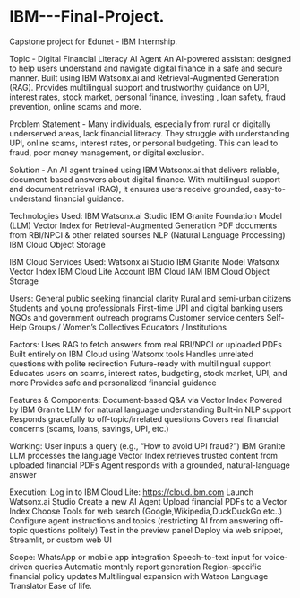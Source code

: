 # IBM---Final-Project.
Capstone project for Edunet - IBM Internship.

Topic - Digital Financial Literacy AI Agent
An AI-powered assistant designed to help users understand and navigate digital finance in a safe and secure manner. Built using IBM Watsonx.ai and Retrieval-Augmented Generation (RAG).
Provides multilingual support and trustworthy guidance on UPI, interest rates, stock market, personal finance, investing , loan safety, fraud prevention, online scams and more.

Problem Statement - Many individuals, especially from rural or digitally underserved areas, lack financial literacy. They struggle with understanding UPI, online scams, interest rates, or personal budgeting. This can lead to fraud, poor money management, or digital exclusion.

Solution - An AI agent trained using IBM Watsonx.ai that delivers reliable, document-based answers about digital finance. With multilingual support and document retrieval (RAG), it ensures users receive grounded, easy-to-understand financial guidance.

Technologies Used:
IBM Watsonx.ai Studio
IBM Granite Foundation Model (LLM)
Vector Index for Retrieval-Augmented Generation
PDF documents from RBI/NPCI & other related sourses
NLP (Natural Language Processing)
IBM Cloud Object Storage

IBM Cloud Services Used:
Watsonx.ai Studio
IBM Granite Model
Watsonx Vector Index
IBM Cloud Lite Account
IBM Cloud IAM
IBM Cloud Object Storage

Users:
General public seeking financial clarity
Rural and semi-urban citizens
Students and young professionals
First-time UPI and digital banking users
NGOs and government outreach programs
Customer service centers
Self-Help Groups / Women’s Collectives
Educators / Institutions

Factors:
Uses RAG to fetch answers from real RBI/NPCI or uploaded PDFs
Built entirely on IBM Cloud using Watsonx tools
Handles unrelated questions with polite redirection
Future-ready with multilingual support
Educates users on scams, interest rates, budgeting, stock market, UPI, and more
Provides safe and personalized financial guidance

Features & Components:
Document-based Q&A via Vector Index
Powered by IBM Granite LLM for natural language understanding
Built-in NLP support
Responds gracefully to off-topic/irrelated questions
Covers real financial concerns (scams, loans, savings, UPI, etc.)

Working:
User inputs a query (e.g., “How to avoid UPI fraud?”)
IBM Granite LLM processes the language
Vector Index retrieves trusted content from uploaded financial PDFs
Agent responds with a grounded, natural-language answer

Execution:
Log in to IBM Cloud Lite: https://cloud.ibm.com
Launch Watsonx.ai Studio
Create a new AI Agent
Upload financial PDFs to a Vector Index
Choose Tools for web search (Google,Wikipedia,DuckDuckGo etc..)
Configure agent instructions and topics (restricting AI from answering off-topic questions politely)
Test in the preview panel
Deploy via web snippet, Streamlit, or custom web UI

Scope:
WhatsApp or mobile app integration
Speech-to-text input for voice-driven queries
Automatic monthly report generation
Region-specific financial policy updates
Multilingual expansion with Watson Language Translator
Ease of life.
